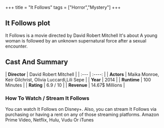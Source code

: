 +++
title = "It Follows"
tags = ["Horror","Mystery"]
+++
## It Follows plot
It Follows is a movie directed by David Robert Mitchell It's about A young woman is followed by an unknown supernatural force after a sexual encounter.
## Cast And Summary
| **Director**      | David Robert Mitchell |
    | :---        |    :----:   |
    |  **Actors** | Maika Monroe, Keir Gilchrist, Olivia Luccardi,Lili Sepe |
    | **Year**   | 2014    |
    |  **Runtime** | 100 Minutes |
    |  **Rating** | 6.9 / 10 | 
    |  **Revenue** | 14.67$ Millions |
### How To Watch / Stream It Follows
You can watch It Follows on Disney+.
Also, you can stream It Follows via purchasing or having a rent on any of those streaming platforms.
Amazon Prime Video, Netflix, Hulu, Vudu Or iTunes